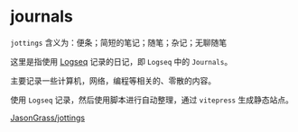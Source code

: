 # journals

`jottings` 含义为：便条；简短的笔记；随笔；杂记；无聊随笔

这里是指使用 [Logseq](https://logseq.com/ ) 记录的日记，即 `Logseq` 中的 `Journals`。

主要记录一些计算机，网络，编程等相关的、零散的内容。

使用 `Logseq` 记录，然后使用脚本进行自动整理，通过 `vitepress` 生成静态站点。

[JasonGrass/jottings](https://github.com/JasonGrass/jottings )
